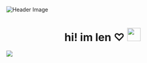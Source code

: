 ## 
![Header Image](https://i.pinimg.com/736x/2d/15/51/2d1551c086f9ad2a07ea1126037c665a.jpg)
<h1 align="center"><b> hi! im len ♡ </b>
<img src="https://i.pinimg.com/originals/2f/1a/b4/2f1ab4adffb51d6f565a2eeaea71cfa9.gif" width="35"></h1>
<p align="center">

  <a href="https://github.com/DenverCoder1/readme-typing-svg"><img src="https://readme-typing-svg.herokuapp.com?font=Time+New+Roman&color=pink&size=25&center=true&vCenter=true&width=600&height=100&lines=Assalamu+O+Alaikum+Warahmatullah..&hearts;++;self-taught+front-end+developer,;software+development+Student,;future+gamedev,;active+learner,;Love+to+learn+new+stuffs..<3"></a>

</p>
<!--
**lnmvx/lnmvx** is a ✨ _special_ ✨ repository because its `README.md` (this file) appears on your GitHub profile.

Here are some ideas to get you started:

- 🔭 I’m currently working on ...
- 🌱 I’m currently learning ...
- 👯 I’m looking to collaborate on ...
- 🤔 I’m looking for help with ...
- 💬 Ask me about ...
- 📫 How to reach me: ...
- 😄 Pronouns: ...
- ⚡ Fun fact: ...
-->
